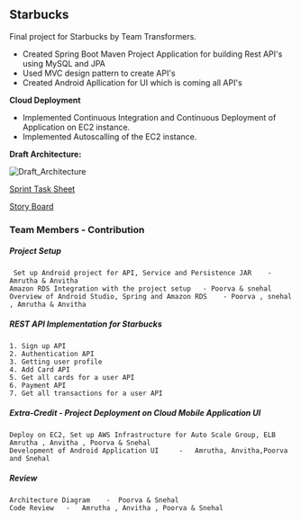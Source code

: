 ## Starbucks

Final project for Starbucks by Team Transformers.

* Created Spring Boot Maven Project Application for building Rest API's using MySQL and JPA
* Used MVC design pattern to create API's
* Created Android Apllication for UI which is coming all API's

**Cloud Deployment**

* Implemented Continuous Integration and Continuous Deployment of Application on EC2 instance.
* Implemented Autoscalling of the EC2 instance.

**Draft Architecture:**


![Draft_Architecture](https://user-images.githubusercontent.com/44592616/57203492-5df18480-6f65-11e9-83c0-e96e9c6ed27f.png)



[Sprint Task Sheet ](https://docs.google.com/spreadsheets/d/1wZ6J73Sqq0Yh1U7rifbENHNeRzIHVIThHpyF4cKBMtY/edit#gid=1239946250)

[Story Board ](https://github.com/amruthasingh/Starbucks-Transformers/projects/1)


### Team Members - Contribution

##### Project Setup
 	 Set up Android project for API, Service and Persistence JAR	- Amrutha & Anvitha
  	Amazon RDS Integration with the project setup	- Poorva & snehal
	Overview of Android Studio, Spring and Amazon RDS	 - Poorva , snehal , Amrutha & Anvitha
##### REST API Implementation for Starbucks	
  	
	1. Sign up API
	2. Authentication API
	3. Getting user profile
	4. Add Card API
	5. Get all cards for a user API
	6. Payment API
	7. Get all transactions for a user API
	
##### Extra-Credit  -  Project Deployment on Cloud Mobile Application UI
  	
	Deploy on EC2, Set up AWS Infrastructure for Auto Scale Group, ELB   Amrutha , Anvitha , Poorva & Snehal
	Development of Android Application UI	  -   Amrutha, Anvitha,Poorva and Snehal
##### Review	
 	
	Architecture Diagram	-  Poorva & Snehal
	Code Review	  -   Amrutha , Anvitha , Poorva & Snehal







